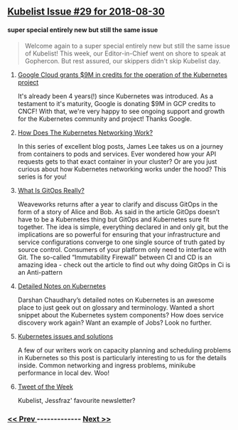 ## [Kubelist Issue #29 for 2018-08-30](https://kubelist.com/issue/29)

#### super special entirely new but still the same issue

> Welcome again to a super special entirely new but still the same issue of 
Kubelist! This week, our Editor-in-Chief went on shore to speak at Gophercon. 
But rest assured, our skippers didn&#39;t skip Kubelist day.

1. [Google Cloud grants $9M in credits for the operation of the Kubernetes project](https://cloud.google.com/blog/products/gcp/google-cloud-grants-9m-in-credits-for-the-operation-of-the-kubernetes-project)

    It's already been 4 years(!) since Kubernetes was introduced. As a testament to
it's maturity, Google is donating $9M in GCP credits to CNCF! With that, we're
very happy to see ongoing support and growth for the Kubernetes community and 
project! Thanks Google.
1. [How Does The Kubernetes Networking Work?](https://www.level-up.one/kubernetes-networking-pods-levelup/)

    In this series of excellent blog posts, James Lee takes us on a journey from
containers to pods and services. Ever wondered how your API requests gets to
that exact container in your cluster? Or are you just curious about how
Kubernetes networking works under the hood? This series is for you!
1. [What Is GitOps Really?](https://www.weave.works/blog/what-is-gitops-really)

    Weaveworks returns after a year to clarify and discuss GitOps in the form of a story of Alice and Bob. As said in the article GitOps doesn’t have to be a Kubernetes thing but GitOps and Kubernetes sure fit together. The idea is simple, everything declared in and only git, but the implications are so powerful for ensuring that your infrastructure and service configurations converge to one single source of truth gated by source control. Consumers of your platform only need to interface with Git. The so-called “Immutability Firewall” between CI and CD is an amazing idea - check out the article to find out why doing GitOps in Ci is an Anti-pattern
1. [Detailed Notes on Kubernetes](https://github.com/darshanime/notes/blob/master/kubernetes.org)

    Darshan Chaudhary’s detailed notes on Kubernetes is an awesome place to just geek out on glossary and terminology. Wanted a short snippet about the Kubernetes system components? How does service discovery work again? Want an example of Jobs? Look no further.
1. [Kubernetes issues and solutions](https://medium.com/avitotech/kubernetes-issues-and-solutions-2baffe25f40b)

    A few of our writers work on capacity planning and scheduling problems in Kubernetes so this post is particularly interesting to us for the details inside. Common networking and ingress problems, minikube performance in local dev. Woo!
1. [Tweet of the Week](https://twitter.com/jessfraz/status/1034772993635803136)

    Kubelist, Jessfraz' favourite newsletter?

### [ << Prev ](kubelist-28.md) ------------- [ Next >> ](kubelist-30.md)
